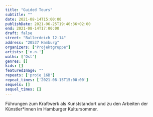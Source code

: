 ```yaml
---
title: "Guided Tours"
subtitle: ""
date: 2021-08-14T15:00:00
publishDate: 2021-06-25T19:40:36+02:00
end: 2021-08-14T17:00:00
draft: false
street: "Bullerdeich 12-14"
address: "20537 Hamburg"
organizers: ["Projektgruppe"]
artists: ['n.n.']
walks: ['Ost']
genres: []
kids: []
featuredImage: ""
repeats: ['proje_16B']
repeat_times: ['2021-08-15T15:00:00']
sequels: []
sequel_times: []
---
```


Führungen zum Kraftwerk als Kunststandort und zu den Arbeiten der Künstler\*innen im Hamburger Kultursommer.